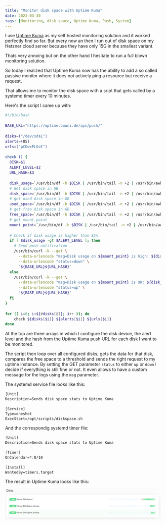 ```yaml
---
title: "Monitor disk space with Uptime Kuma"
date: 2023-03-30
tags: [Monitoring, disk space, Uptime Kuma, Push, System]
---
```


I use [Uptime Kuma](https://uptime.kuma.pet/) as my self hosted monitoring solution and it worked perfectly find so far.
But every now an then I run out of disk space on my Hetzner cloud server because they have only 15G in the smallest variant.

Thats very annoing but on the other hand I hesitate to run a full blown monitoring solution.

So today I realized that Uptime Kuma now has the ability to add a so called passive monitor where it does not actively ping a resource but receive a request.

That allows me to monitor the disk space with a sript that gets called by a systemd timer every 10 minutes.

Here's the script I came up with:

```bash
#!/bin/bash

BASE_URL="https://uptime.bouni.de/api/push/"

disks=("/dev/sda1")
alerts=(85)
urls=("pCDwxPLOoI")

check () {
  DISK=$1
  ALERT_LEVEL=$2
  URL_HASH=$3

  disk_usage=`/usr/bin/df -h $DISK | /usr/bin/tail -n +2 | /usr/bin/awk 'END {print $5}' | /usr/bin/tr -d "%"`
  # Get disk space in GB
  disk_space=`/usr/bin/df -h $DISK | /usr/bin/tail -n +2 | /usr/bin/awk 'END {print $2}'`
  # get used disk space in GB
  used_space=`/usr/bin/df -h $DISK | /usr/bin/tail -n +2 | /usr/bin/awk 'END {print $3}'`
  # get free disk space in GB
  free_space=`/usr/bin/df -h $DISK | /usr/bin/tail -n +2 | /usr/bin/awk 'END {print $4}'`
  # get mount point
  mount_point=`/usr/bin/df -h $DISK | /usr/bin/tail -n +2 | /usr/bin/awk 'END {print $6}'`

  # Check if disk usage is higher than 85%
  if [ $disk_usage -gt $ALERT_LEVEL ]; then
    # Send push notification
    /usr/bin/curl -k --get \
      --data-urlencode "msg=Disk usage on ${mount_point} is high: ${disk_usage}% (${free_space}/${used_space}/${disk_space})" \
      --data-urlencode "status=down" \
      "${BASE_URL}${URL_HASH}"
  else
    /usr/bin/curl -k --get \
      --data-urlencode "msg=Disk usage on ${mount_point} is OK: ${disk_usage}% (${free_space}/${used_space}/${disk_space})" \
      --data-urlencode "status=up" \
      "${BASE_URL}${URL_HASH}"
  fi
}

for (( i=0; i<${#disks[@]}; i++ )); do
    check ${disks[$i]} ${alerts[$i]} ${urls[$i]}
done
```

At the top are three arrays in which I configure the disk device, the alert level and the hash from the Uptime Kuma push URL for each disk I want to be monitored.

The script then loop over all configured disks, gets the data for that disk, compares the free space to a threshold and sends the right request to my uptime instance.
By setting the GET parameter `status` to either `up` or `down` I decide if everything is still fine or not.
It even allows to have a custom message for the logs using the `msg` parameter.

The systemd service file looks like this:

```systemd
[Unit]
Description=Sends disk space stats to Uptime Kuma

[Service]
Type=oneshot
ExecStart=/opt/scripts/diskspace.sh
```

And the correspondig systemd timer file:

```systemd
[Unit]
Description=Sends disk space stats to Uptime Kuma

[Timer]
OnCalendar=*:0/10

[Install]
WantedBy=timers.target
```

The result in Uptime Kuma looks like this:

![](uptime-screenshot.png)
